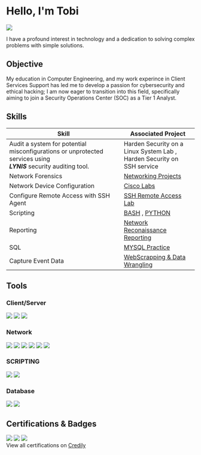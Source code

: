 # Hello, I'm Tobi
<a href="https://linkedin.com/in/tobi-ayotunde"><img src="https://img.shields.io/badge/-LinkedIn-0072b1?&style=for-the-badge&logo=linkedin&logoColor=white" /></a>


I have a profound interest in technology and a dedication to solving complex problems with simple solutions.

## Objective

My education in Computer Engineering, and my work experince in Client Services Support has led me to develop a passion for cybersecurity and ethical hacking; I am now eager to transition into this field, specifically aiming to join a Security Operations Center (SOC) as a Tier 1 Analyst.


## Skills

| Skill                                    | Associated Project         |
|------------------------------------------|----------------------------|
| Audit a system for potential misconfigurations or unprotected services using <br><b>***LYNIS***</b> security auditing tool.| Harden Security on a Linux System Lab ,<br> Harden Security on SSH service|
| Network Forensics                        | <a href="https://github.com/Tolero2/Networking_Projects">Networking Projects</a>|
| Network Device Configuration             | <a href="https://www.credly.com/badges/d006dda8-3cbd-47b4-a222-7aafd0da03b0">Cisco Labs</a>|
| Configure Remote Access with SSH Agent   | <a href="https://github.com/Tolero2/Networking_Projects/blob/main/RemoteAccessLab.md">SSH Remote Access Lab</a>|              
| Scripting                                | <a href="https://github.com/Tolero2/Networking_Projects/blob/main/nmapReconnReport.sh">BASH</a> , <a href="https://github.com/Tolero2/PY_Practice">PYTHON</a>|        
| Reporting                                | <a href="https://github.com/Tolero2/Networking_Projects/blob/main/10.10.20.2-Html-Report-Feb-21-14%3A15%3A32-PST-2024.md">Network Reconaissance Reporting</a>|
| SQL                                 | <a href="https://github.com/Tolero2/MYSQLDatabaseRepo/tree/Tolero2-Creating_NFL_Schema">MYSQL Practice</a>|
| Capture Event Data                       | <a href="https://github.com/Tolero2/PY_Practice/tree/main/Webscraping(BS4)%20%20project-v1%20">WebScrapping & Data Wrangling</a>


## Tools
### Client/Server
<div>
<img src="https://img.shields.io/badge/-Linux-228B22?style=for-the-badge&logo=linux&logoColor=white" />
<img src="https://img.shields.io/badge/-Windows-0078D6?style=for-the-badge&logo=windows&logoColor=white" />
<img src="https://img.shields.io/badge/-macOS-000000?style=for-the-badge&logo=apple&logoColor=white" />
</div>

### Network
<div>
<img src="https://img.shields.io/badge/-Lynis-006400?style=for-the-badge&logo=linux&logoColor=green"/>
<img src="https://img.shields.io/badge/-Wireshark-1679A7?&style=for-the-badge&logo=Wireshark&logoColor=white"/>
<img src="https://img.shields.io/badge/-NMAP-FF0000?style=for-the-badge&logo=nmap&logoColor=white" />
<img src="https://img.shields.io/badge/-Kali%20Linux-557C94?style=for-the-badge&logo=kali-linux&logoColor=white" />
<img src="https://img.shields.io/badge/-SCP-0078D6?style=for-the-badge&logo=scp&logoColor=white" />
<img src="https://img.shields.io/badge/-SSH-2C3E50?style=for-the-badge&logo=ssh&logoColor=white" />
</div>

### SCRIPTING
<div>
<img src="https://img.shields.io/badge/-Python-3776AB?style=for-the-badge&logo=python&logoColor=white" />
<img src="https://img.shields.io/badge/-Bash-4EAA25?style=for-the-badge&logo=gnu-bash&logoColor=white" />
</div>

### Database
<div>
  <img src="https://img.shields.io/badge/-MySQL-00758F?style=for-the-badge&logo=mysql&logoColor=white" />
  <img src="https://img.shields.io/badge/-SQLite-003B57?style=for-the-badge&logo=sqlite3&logoColor=white" />
</div>

## Certifications & Badges
<div>
<a href="https://www.credly.com/badges/9b9c28b7-b53b-4637-a3ec-ca67d1b74607"><img src="https://img.shields.io/badge/-AZ&#8209;900-0089D6?style=for-the-badge&logo=microsoftazure&logoColor=white" /></a>
<a href="https://www.credly.com/badges/f1c4c82c-ea04-454e-91ca-12e8f2628eaa"><img src="https://img.shields.io/badge/-DP&#8209;900-0089D6?style=for-the-badge&logo=microsoftazure&logoColor=white" /></a>
<a href="https://www.credly.com/badges/22030bd0-0b99-411c-8807-ad80e92b5444"><img src="https://img.shields.io/badge/-Cisco-1BA0D7?style=for-the-badge&logo=cisco&logoColor=white" /></a>
</div>
View all certifications on <a href="https://www.credly.com/users/tobi-ayotunde">Credily</a>
